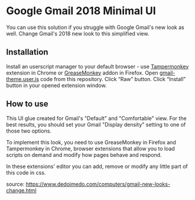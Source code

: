 # Google Gmail 2018 Minimal UI
You can use this solution if you struggle with Google Gmail's new look as well. Change Gmail's 2018 new look to this simplified view.

## Installation
Install an userscript manager to your default browser - use [Tampermonkey](http://bit.ly/2Tiqwpd) extension in Chrome or [GreaseMonkey](https://mzl.la/2QNPivC) addon in Firefox.
Open [gmail-theme.user.js](http://bit.ly/2Q3D05c) code from this repository.
Click “Raw” button.
Click “Install” button in your opened extension window.

## How to use
This UI glue created for Gmail's "Default" and "Comfortable" view. For the best results, you should set your Gmail "Display density" setting to one of those two options. 

To implement this look, you need to use GreaseMonkey in Firefox and Tampermonkey in Chrome, browser extensions that allow you to load scripts on demand and modify how pages behave and respond.

In these extensions' editor you can add, remove or modify any little part of this code in css. 

source: https://www.dedoimedo.com/computers/gmail-new-looks-change.html
